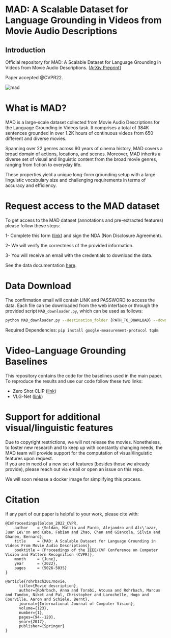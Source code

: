 # MAD: A Scalable Dataset for Language Grounding in Videos from Movie Audio Descriptions


## Introduction
Official repository for  MAD: A Scalable Dataset for Language Grounding in Videos from Movie Audio Descriptions. [[ArXiv Preprint](https://arxiv.org/abs/2112.00431)]

Paper accepted @CVPR22. 

<!-- <div align="center" valign="middle"><img height="250px" src="https://drive.google.com/uc?export=view&id=14c5sPpBLQlHLRXhZvM-61iieWDq0ZTbX"></div> -->
![mad](https://user-images.githubusercontent.com/26504816/144832743-a4852b5e-ec40-47e4-aa8c-b470e0638ef8.jpg)



# What is MAD?
MAD is a large-scale dataset collected from Movie Audio Descriptions for the Language Grounding in Videos task. It comprises a total of 384K sentences grounded in over 1.2K hours of continuous videos from 650 different and diverse movies. 

Spanning over 22 genres across 90 years of cinema history, MAD covers a broad domain of actions, locations, and scenes. Moreover, MAD inherits a diverse set of visual and linguistic content from the broad movie genres, ranging from fiction to everyday life. 

These properties yield a unique long-form grounding setup with a large linguistic vocabulary size and challenging requirements in terms of accuracy and efficiency. 



# Request access to the MAD dataset
To get access to the MAD dataset (annotations and pre-extracted features) please follow these steps:

1- Complete this form ([link](https://forms.gle/hxR4TrQPFuNGpzcr8)) and sign the NDA (Non Disclosure Agreement).

2- We will verify the correctness of the provided information. 

3- You will receive an email with the credentials to download the data.

See the data documentation [here](doc/README.md). 

# Data Download
The confirmation email will contain LINK and PASSWORD to access the data. Each file can be downloaded from the web interface or through the provided script `MAD_downloader.py`, which can be used as follows:

```bash 
python MAD_downloader.py --destination_folder {PATH_TO_DOWNLOAD} --download_link {LINK} --password {PASSWORD} 
```

Required Dependencies: `pip install google-measurement-protocol tqdm`



# Video-Language Grounding Baselines
This repository contains the code for the baselines used in the main paper. To reproduce the results and use our code follow these two links: 

- Zero Shot CLIP ([link](baselines/0ShotCLIP/))
- VLG-Net ([link](baselines/VLG-Net/))



# Support for additional visual/linguistic features
Due to copyright restrictions, we will not release the movies. 
Nonetheless, to foster new research and to keep up with constantly changing needs, the MAD team will provide support for the computation of visual/linguistic features upon request. </br>
If you are in need of a new set of features (besides those we already provide), please reach out via email or open an issue on this repo. </br>

We will soon release a docker image for simplifying this process.



# Citation
If any part of our paper is helpful to your work, please cite with:
```
@InProceedings{Soldan_2022_CVPR,
    author    = {Soldan, Mattia and Pardo, Alejandro and Alc\'azar, Juan Le\'on and Caba, Fabian and Zhao, Chen and Giancola, Silvio and Ghanem, Bernard},
    title     = {MAD: A Scalable Dataset for Language Grounding in Videos From Movie Audio Descriptions},
    booktitle = {Proceedings of the IEEE/CVF Conference on Computer Vision and Pattern Recognition (CVPR)},
    month     = {June},
    year      = {2022},
    pages     = {5026-5035}
}

@article{rohrbach2017movie,
      title={Movie description},
      author={Rohrbach, Anna and Torabi, Atousa and Rohrbach, Marcus and Tandon, Niket and Pal, Christopher and Larochelle, Hugo and Courville, Aaron and Schiele, Bernt},
      journal={International Journal of Computer Vision},
      volume={123},
      number={1},
      pages={94--120},
      year={2017},
      publisher={Springer}
}
```
